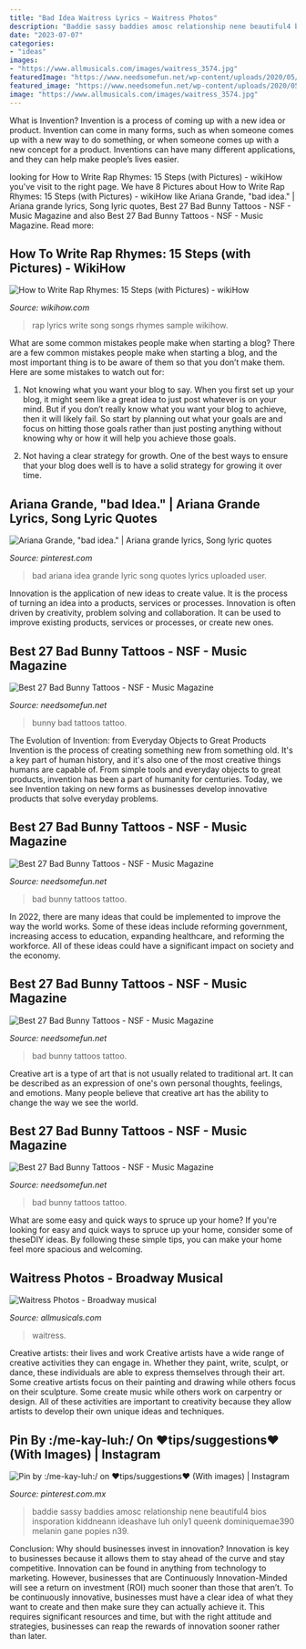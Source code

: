 ```yaml
---
title: "Bad Idea Waitress Lyrics ~ Waitress Photos"
description: "Baddie sassy baddies amosc relationship nene beautiful4 bios insporation kiddneann ideashave luh only1 queenk dominiquemae390 melanin gane popies n39"
date: "2023-07-07"
categories:
- "ideas"
images:
- "https://www.allmusicals.com/images/waitress_3574.jpg"
featuredImage: "https://www.needsomefun.net/wp-content/uploads/2020/05/bad-bunny-tattoo-13.jpg"
featured_image: "https://www.needsomefun.net/wp-content/uploads/2020/05/bad-bunny-tattoo-18.jpg"
image: "https://www.allmusicals.com/images/waitress_3574.jpg"
---
```



What is Invention?
Invention is a process of coming up with a new idea or product. Invention can come in many forms, such as when someone comes up with a new way to do something, or when someone comes up with a new concept for a product. Inventions can have many different applications, and they can help make people’s lives easier.

	

		
looking for How to Write Rap Rhymes: 15 Steps (with Pictures) - wikiHow you've visit to the right page. We have 8 Pictures about How to Write Rap Rhymes: 15 Steps (with Pictures) - wikiHow like Ariana Grande, &quot;bad idea.&quot; | Ariana grande lyrics, Song lyric quotes, Best 27 Bad Bunny Tattoos - NSF - Music Magazine and also Best 27 Bad Bunny Tattoos - NSF - Music Magazine. Read more:
		
    
## How To Write Rap Rhymes: 15 Steps (with Pictures) - WikiHow

<img loading=lazy src="https://www.wikihow.com/images/thumb/9/9f/Rap-Lyrics.png/170px-Rap-Lyrics.png" onerror="this.onerror=null;this.src='https://tse2.mm.bing.net/th?id=OIP.53vp1cd3Nk-DRmdkRY8ivwAAAA&amp;pid=15.1';" alt="How to Write Rap Rhymes: 15 Steps (with Pictures) - wikiHow">

_Source: wikihow.com_

>rap lyrics write song songs rhymes sample wikihow. 

	

What are some common mistakes people make when starting a blog?
There are a few common mistakes people make when starting a blog, and the most important thing is to be aware of them so that you don’t make them. Here are some mistakes to watch out for:
1. Not knowing what you want your blog to say. When you first set up your blog, it might seem like a great idea to just post whatever is on your mind. But if you don’t really know what you want your blog to achieve, then it will likely fail. So start by planning out what your goals are and focus on hitting those goals rather than just posting anything without knowing why or how it will help you achieve those goals.

2. Not having a clear strategy for growth. One of the best ways to ensure that your blog does well is to have a solid strategy for growing it over time.

    
## Ariana Grande, &quot;bad Idea.&quot; | Ariana Grande Lyrics, Song Lyric Quotes

<img loading=lazy src="https://i.pinimg.com/originals/75/cd/60/75cd60580a16d091d7f54594b5795556.jpg" onerror="this.onerror=null;this.src='https://tse3.mm.bing.net/th?id=OIP.CZSiL0b1rnWeWU6QzbAxIwHaNK&amp;pid=15.1';" alt="Ariana Grande, &quot;bad idea.&quot; | Ariana grande lyrics, Song lyric quotes">

_Source: pinterest.com_

>bad ariana idea grande lyric song quotes lyrics uploaded user. 

	

Innovation is the application of new ideas to create value. It is the process of turning an idea into a products, services or processes. Innovation is often driven by creativity, problem solving and collaboration. It can be used to improve existing products, services or processes, or create new ones.

    
## Best 27 Bad Bunny Tattoos - NSF - Music Magazine

<img loading=lazy src="https://www.needsomefun.net/wp-content/uploads/2020/05/bad-bunny-tattoo-8.jpg" onerror="this.onerror=null;this.src='https://tse4.mm.bing.net/th?id=OIP.yl6BiUJJxBqkVbe-KCKDaQAAAA&amp;pid=15.1';" alt="Best 27 Bad Bunny Tattoos - NSF - Music Magazine">

_Source: needsomefun.net_

>bunny bad tattoos tattoo. 

	

The Evolution of Invention: from Everyday Objects to Great Products
Invention is the process of creating something new from something old. It's a key part of human history, and it's also one of the most creative things humans are capable of. From simple tools and everyday objects to great products, invention has been a part of humanity for centuries. Today, we see Invention taking on new forms as businesses develop innovative products that solve everyday problems.

    
## Best 27 Bad Bunny Tattoos - NSF - Music Magazine

<img loading=lazy src="https://www.needsomefun.net/wp-content/uploads/2020/05/bad-bunny-tattoo-18.jpg" onerror="this.onerror=null;this.src='https://tse3.mm.bing.net/th?id=OIP.P2b36_vLGEB07wWrJk432wAAAA&amp;pid=15.1';" alt="Best 27 Bad Bunny Tattoos - NSF - Music Magazine">

_Source: needsomefun.net_

>bad bunny tattoos tattoo. 

	

In 2022, there are many ideas that could be implemented to improve the way the world works. Some of these ideas include reforming government, increasing access to education, expanding healthcare, and reforming the workforce. All of these ideas could have a significant impact on society and the economy.

    
## Best 27 Bad Bunny Tattoos - NSF - Music Magazine

<img loading=lazy src="https://www.needsomefun.net/wp-content/uploads/2020/05/bad-bunny-tattoo-13.jpg" onerror="this.onerror=null;this.src='https://tse2.mm.bing.net/th?id=OIP.1HRs09VCxmZ3jov6jNWNoQAAAA&amp;pid=15.1';" alt="Best 27 Bad Bunny Tattoos - NSF - Music Magazine">

_Source: needsomefun.net_

>bad bunny tattoos tattoo. 

	

Creative art is a type of art that is not usually related to traditional art. It can be described as an expression of one's own personal thoughts, feelings, and emotions. Many people believe that creative art has the ability to change the way we see the world.

    
## Best 27 Bad Bunny Tattoos - NSF - Music Magazine

<img loading=lazy src="https://www.needsomefun.net/wp-content/uploads/2020/05/bad-bunny-tattoo-1.jpg" onerror="this.onerror=null;this.src='https://tse3.mm.bing.net/th?id=OIP.vEW0kNfK7k5DMhRqrJlabwHaIt&amp;pid=15.1';" alt="Best 27 Bad Bunny Tattoos - NSF - Music Magazine">

_Source: needsomefun.net_

>bad bunny tattoos tattoo. 

	

What are some easy and quick ways to spruce up your home?
If you're looking for easy and quick ways to spruce up your home, consider some of theseDIY ideas. By following these simple tips, you can make your home feel more spacious and welcoming.

    
## Waitress Photos - Broadway Musical

<img loading=lazy src="https://www.allmusicals.com/images/waitress_3574.jpg" onerror="this.onerror=null;this.src='https://tse4.mm.bing.net/th?id=OIP.pTv7HklT_DXl61O0XJa3-QHaE8&amp;pid=15.1';" alt="Waitress Photos - Broadway musical">

_Source: allmusicals.com_

>waitress. 

	

Creative artists: their lives and work
Creative artists have a wide range of creative activities they can engage in. Whether they paint, write, sculpt, or dance, these individuals are able to express themselves through their art. Some creative artists focus on their painting and drawing while others focus on their sculpture. Some create music while others work on carpentry or design. All of these activities are important to creativity because they allow artists to develop their own unique ideas and techniques.

    
## Pin By :/me-kay-luh:/ On ♥tips/suggestions♥ (With Images) | Instagram

<img loading=lazy src="https://i.pinimg.com/736x/4c/a7/ea/4ca7ea33c35e58a744342c046fff7f3f.jpg" onerror="this.onerror=null;this.src='https://tse4.mm.bing.net/th?id=OIP.GkrZ_rJovu_nz8b_O5fXFwHaKu&amp;pid=15.1';" alt="Pin by :/me-kay-luh:/ on ♥tips/suggestions♥ (With images) | Instagram">

_Source: pinterest.com.mx_

>baddie sassy baddies amosc relationship nene beautiful4 bios insporation kiddneann ideashave luh only1 queenk dominiquemae390 melanin gane popies n39. 

	

Conclusion: Why should businesses invest in innovation?
Innovation is key to businesses because it allows them to stay ahead of the curve and stay competitive. Innovation can be found in anything from technology to marketing. However, businesses that are Continuously Innovation-Minded will see a return on investment (ROI) much sooner than those that aren’t. To be continuously innovative, businesses must have a clear idea of what they want to create and then make sure they can actually achieve it. This requires significant resources and time, but with the right attitude and strategies, businesses can reap the rewards of innovation sooner rather than later.

